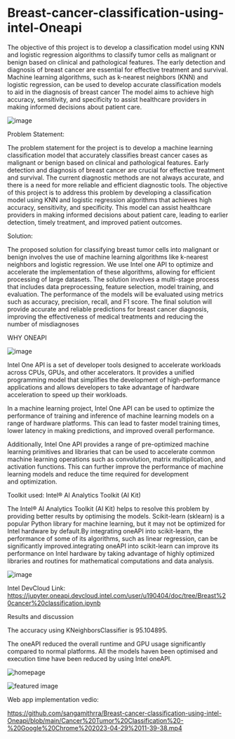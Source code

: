 # Breast-cancer-classification-using-intel-Oneapi

The objective of this project is to develop a classification model using KNN and logistic regression algorithms to classify tumor cells as malignant or benign based on clinical and pathological features. The early detection and diagnosis of breast cancer are essential for effective treatment and survival. Machine learning algorithms, such as k-nearest neighbors (KNN) and logistic regression, can be used to develop accurate classification models to aid in the diagnosis of breast cancer The model aims to achieve high accuracy, sensitivity, and specificity to assist healthcare providers in making informed decisions about patient care.

![image](https://user-images.githubusercontent.com/113981140/235284876-88740033-05d8-4e62-80bf-916cfb7b9398.png)

Problem Statement:

The problem statement for the project is to develop a machine learning classification model that accurately classifies breast cancer cases as malignant or benign based on clinical and pathological features. Early detection and diagnosis of breast cancer are crucial for effective treatment and survival. The current diagnostic methods are not always accurate, and there is a need for more reliable and efficient diagnostic tools. The objective of this project is to address this problem by developing a classification model using KNN and logistic regression algorithms that achieves high accuracy, sensitivity, and specificity. This model can assist healthcare providers in making informed decisions about patient care, leading to earlier detection, timely treatment, and improved patient outcomes.

Solution:

The proposed solution for classifying breast tumor cells into malignant or benign involves the use of machine learning algorithms like k-nearest neighbors and logistic regression. 
We use Intel one API to optimize and accelerate the implementation of these algorithms, allowing for efficient processing of large datasets. The solution involves a multi-stage process that includes data preprocessing, feature selection, model training, and evaluation. 
The performance of the models will be evaluated using metrics such as accuracy, precision, recall, and F1 score. The final solution will provide accurate and reliable predictions for breast cancer diagnosis, improving the effectiveness of medical treatments and reducing the number of misdiagnoses


WHY ONEAPI

![image](https://user-images.githubusercontent.com/113981140/235285065-b08846f7-4326-4d2f-8299-c95e4f5c22a6.png)

Intel One API is a set of developer tools designed to accelerate workloads across CPUs, GPUs, and other accelerators. It provides a unified programming model that simplifies the development of high-performance applications and allows developers to take advantage of hardware acceleration to speed up their workloads.

In a machine learning project, Intel One API can be used to optimize the performance of training and inference of machine learning models on a range of hardware platforms. This can lead to faster model training times, lower latency in making predictions, and improved overall performance.

Additionally, Intel One API provides a range of pre-optimized machine learning primitives and libraries that can be used to accelerate common machine learning operations such as convolution, matrix multiplication, and activation functions. This can further improve the performance of machine learning models and reduce the time required for development and optimization.

Toolkit used: Intel® AI Analytics Toolkit (AI Kit)

The Intel® AI Analytics Toolkit (AI Kit) helps to resolve this problem by providing better results by optimising the models.
Scikit-learn (sklearn) is a popular Python library for machine learning, but it may not be optimized for Intel hardware by default.By integrating oneAPI into scikit-learn, the performance of some of its algorithms, such as linear regression, can be significantly improved.integrating oneAPI into scikit-learn can improve its performance on Intel hardware by taking advantage of highly optimized libraries and routines for mathematical computations and data analysis.

![image](https://user-images.githubusercontent.com/113981140/235285147-d3699f6c-4e3d-4017-8711-78237b327eab.png)

Intel DevCloud
Link: https://jupyter.oneapi.devcloud.intel.com/user/u190404/doc/tree/Breast%20cancer%20classification.ipynb

Results and discussion

The accuracy using KNeighborsClassifier is 95.104895.

The oneAPI reduced the overall runtime and GPU usage significantly compared to normal platforms. All the models haven been optimised and execution time have been reduced by using Intel oneAPI.

![homepage](https://user-images.githubusercontent.com/113981140/235285238-921c7030-9916-47c0-bd43-2dad3b0ccd79.png)

![featured image](https://user-images.githubusercontent.com/113981140/235285247-59872c4d-2f22-4d73-860c-93726b3dbf6b.png)

Web app implementation vedio:

https://github.com/sangamithrra/Breast-cancer-classification-using-intel-Oneapi/blob/main/Cancer%20Tumor%20Classification%20-%20Google%20Chrome%202023-04-29%2011-39-38.mp4








